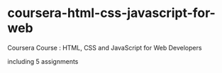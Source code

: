 # coursera-html-css-javascript-for-web
Coursera Course : HTML, CSS and JavaScript for Web Developers

including 5 assignments